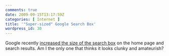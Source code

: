 ```yaml
---
comments: true
date: 2009-09-15T13:17:59Z
categories: [ Internet ]
title: '"Super-sized" Google Search Box'
wordpress_id: 30
---
```


Google recently [increased the size of the search box](http://googleblog.blogspot.com/2009/09/now-s-u-p-e-r-sized.html) on the home page and search results. Am I the only one that thinks it looks clunky and amateurish?
